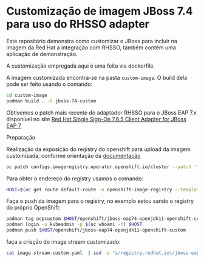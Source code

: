 # Customização de imagem JBoss 7.4 para uso do RHSSO adapter

Este repositório demonstra como customizar o JBoss para incluir na imagem da Red Hat a integração com RHSSO, também contém uma aplicação de demonstração.

A customização empregada aqui é uma feita via dockerfile.

A imagem customizada encontra-se na pasta `custom-image`. O build dela pode ser feito usando o comando:

 ```bash
 cd custom-image
 podman build . -t jboss-74-custom
 ```

Obtivemos o patch mais recente do adaptador RHSSO para o JBoss EAP 7.x disponível no site [Red Hat Single Sign-On 7.6.5 Client Adapter for JBoss EAP 7](https://access.redhat.com/jbossnetwork/restricted/softwareDetail.html?softwareId=105638&product=core.service.rhsso&version=7.6&downloadType=patches)




Preparação

Realização da exposição do registry do openshift para upload da imagem customizada, conforme orientação da [documentação](https://docs.openshift.com/container-platform/4.12/registry/securing-exposing-registry.html)

```bash
oc patch configs.imageregistry.operator.openshift.io/cluster --patch '{"spec":{"defaultRoute":true}}' --type=merge
```

Para obter o endereço do registry usamos o comando: 
```bash
HOST=$(oc get route default-route -n openshift-image-registry --template='{{ .spec.host }}')
```

Faça o push da imagem para o registry, no exemplo estou sando o registry do próprio OpenShift:
```bash
podman tag ocpcustom $HOST/openshift/jboss-eap74-openjdk11-openshift-custom
podman login -u kubeadmin -p $(oc whoami -t) $HOST
podman push $HOST/openshift/jboss-eap74-openjdk11-openshift-custom
```

faça a criação do image stream customizado:
```bash 
cat image-stream-custom.yaml  | sed -e "s/registry.redhat.io\/jboss-eap-7\/eap74-openjdk11-openshift-rhel8/$HOST\/openshift\/jboss-eap74-openjdk11-openshift-custom/" | oc apply -f -
```



